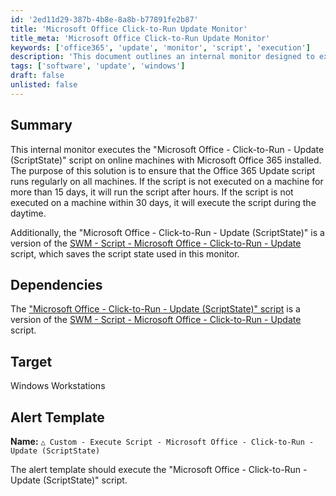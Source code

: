 ```yaml
---
id: '2ed11d29-387b-4b8e-8a8b-b77891fe2b87'
title: 'Microsoft Office Click-to-Run Update Monitor'
title_meta: 'Microsoft Office Click-to-Run Update Monitor'
keywords: ['office365', 'update', 'monitor', 'script', 'execution']
description: 'This document outlines an internal monitor designed to execute the Microsoft Office Click-to-Run Update script on online machines with Microsoft Office 365 installed. It ensures the update script runs regularly, executing after hours if not run in 15 days and during the day if not run in 30 days.'
tags: ['software', 'update', 'windows']
draft: false
unlisted: false
---
```


## Summary

This internal monitor executes the "Microsoft Office - Click-to-Run - Update (ScriptState)" script on online machines with Microsoft Office 365 installed. The purpose of this solution is to ensure that the Office 365 Update script runs regularly on all machines. If the script is not executed on a machine for more than 15 days, it will run the script after hours. If the script is not executed on a machine within 30 days, it will execute the script during the daytime.

Additionally, the "Microsoft Office - Click-to-Run - Update (ScriptState)" is a version of the [SWM - Script - Microsoft Office - Click-to-Run - Update](<../scripts/Microsoft Office - Click-to-Run - Update.md>) script, which saves the script state used in this monitor.

## Dependencies

The ["Microsoft Office - Click-to-Run - Update (ScriptState)" script](https://proval.itglue.com/DOC-5078775-14166219) is a version of the [SWM - Script - Microsoft Office - Click-to-Run - Update](<../scripts/Microsoft Office - Click-to-Run - Update.md>) script.

## Target

Windows Workstations

## Alert Template

**Name:** `△ Custom - Execute Script - Microsoft Office - Click-to-Run - Update (ScriptState)`

The alert template should execute the "Microsoft Office - Click-to-Run - Update (ScriptState)" script.
